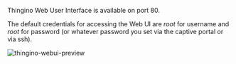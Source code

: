Thingino Web User Interface is available on port 80. 

The default credentials for accessing the Web UI are _root_ for username and _root_ for password (or whatever password you set via the captive portal or via ssh).

![thingino-webui-preview](https://github.com/themactep/thingino-firmware/assets/37488/51378025-8711-4a24-9056-453777fe8315)

